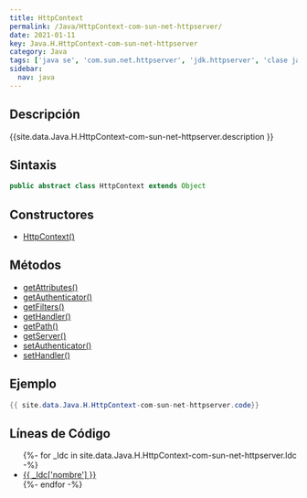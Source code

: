 ```yaml
---
title: HttpContext
permalink: /Java/HttpContext-com-sun-net-httpserver/
date: 2021-01-11
key: Java.H.HttpContext-com-sun-net-httpserver
category: Java
tags: ['java se', 'com.sun.net.httpserver', 'jdk.httpserver', 'clase java', 'Java 1.6']
sidebar: 
  nav: java
---
```


## Descripción
{{site.data.Java.H.HttpContext-com-sun-net-httpserver.description }}

## Sintaxis
~~~java
public abstract class HttpContext extends Object
~~~

## Constructores
* [HttpContext()](/Java/HttpContext-com-sun-net-httpserver/HttpContext/)

## Métodos
* [getAttributes()](/Java/HttpContext-com-sun-net-httpserver/getAttributes)
* [getAuthenticator()](/Java/HttpContext-com-sun-net-httpserver/getAuthenticator)
* [getFilters()](/Java/HttpContext-com-sun-net-httpserver/getFilters)
* [getHandler()](/Java/HttpContext-com-sun-net-httpserver/getHandler)
* [getPath()](/Java/HttpContext-com-sun-net-httpserver/getPath)
* [getServer()](/Java/HttpContext-com-sun-net-httpserver/getServer)
* [setAuthenticator()](/Java/HttpContext-com-sun-net-httpserver/setAuthenticator)
* [setHandler()](/Java/HttpContext-com-sun-net-httpserver/setHandler)

## Ejemplo
~~~java
{{ site.data.Java.H.HttpContext-com-sun-net-httpserver.code}}
~~~

## Líneas de Código
<ul>
{%- for _ldc in site.data.Java.H.HttpContext-com-sun-net-httpserver.ldc -%}
   <li>
       <a href="{{_ldc['url'] }}">{{ _ldc['nombre'] }}</a>
   </li>
{%- endfor -%}
</ul>
